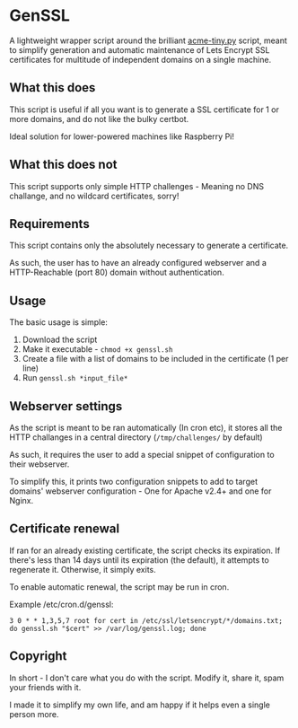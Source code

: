 # GenSSL
A lightweight wrapper script around the brilliant [acme-tiny.py](https://github.com/diafygi/acme-tiny) script, meant to simplify generation and automatic maintenance of Lets Encrypt SSL certificates for multitude of independent domains on a single machine.

## What this does
This script is useful if all you want is to generate a SSL certificate for 1 or more domains, and do not like the bulky certbot.

Ideal solution for lower-powered machines like Raspberry Pi!

## What this does not
This script supports only simple HTTP challenges - Meaning no DNS challange, and no wildcard certificates, sorry!

## Requirements
This script contains only the absolutely necessary to generate a certificate.

As such, the user has to have an already configured webserver and a HTTP-Reachable (port 80) domain without authentication.

## Usage
The basic usage is simple:
1. Download the script
2. Make it executable - `chmod +x genssl.sh`
3. Create a file with a list of domains to be included in the certificate (1 per line)
4. Run `genssl.sh *input_file*`

## Webserver settings
As the script is meant to be ran automatically (In cron etc), it stores all the HTTP challanges in a central directory (`/tmp/challenges/` by default)

As such, it requires the user to add a special snippet of configuration to their webserver.

To simplify this, it prints two configuration snippets to add to target domains' webserver configuration - One for Apache v2.4+ and one for Nginx.

## Certificate renewal
If ran for an already existing certificate, the script checks its expiration. If there's less than 14 days until its expiration (the default), it attempts to regenerate it. Otherwise, it simply exits.

To enable automatic renewal, the script may be run in cron. 

Example /etc/cron.d/genssl:
```
3 0 * * 1,3,5,7 root for cert in /etc/ssl/letsencrypt/*/domains.txt; do genssl.sh "$cert" >> /var/log/genssl.log; done
```

## Copyright
In short - I don't care what you do with the script. Modify it, share it, spam your friends with it.

I made it to simplify my own life, and am happy if it helps even a single person more.
